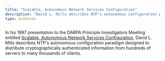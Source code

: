 ```yaml
---
title: "Scalable, Autonomous Network Services Configuration"
description: "David L. Mills describes NTP's autonomous configuration paradigm designed to distribute cryptographically authenticated information from hundreds of servers to many thousands of clients."
type: archives
---
```


In his 1997 presentation to the DARPA Principle Investigators Meeting entitled [Scalable, Autonomous Network Services Configuration](/reflib/brief/pi97/pi97.pdf), David L. Mills describes NTP's autonomous configuration paradigm designed to distribute cryptographically authenticated information from hundreds of servers to many thousands of clients.

<br>